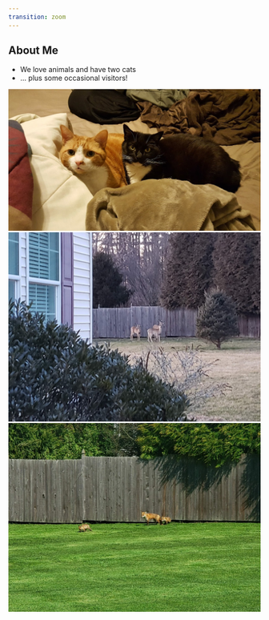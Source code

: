 ```yaml
---
transition: zoom
---
```


## About Me

- We love animals and have two cats
- ... plus some occasional visitors!

![Cats](./images/cats.jpg)
![Deer](./images/deer.jpg)
![Fox](./images/fox.jpg)